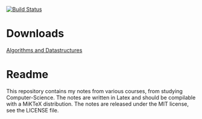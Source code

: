 [![Build Status](https://travis-ci.org/simwir/notes.svg?branch=master)](https://travis-ci.org/simwir/notes)
# Downloads
[Algorithms and Datastructures](http://files.simwir.dk/notes/AD.pdf)

# Readme
This repository contains my notes from various courses, from studying Computer-Science.
The notes are written in Latex and should be compilable with a MiKTeX distribution.
The notes are released under the MIT license, see the LICENSE file.
